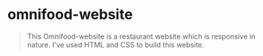# omnifood-website
>This Omnifood-website is a restaurant website which is responsive in nature.
>I've used HTML and CSS to build this website.
